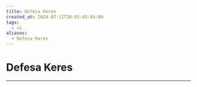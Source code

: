 ```yaml
---
title: Defesa Keres
created_at: 2024-07-12T20:01:45-03:00
tags:
  - v1
aliases:
  - Defesa Keres
---
```

# Defesa Keres
---

